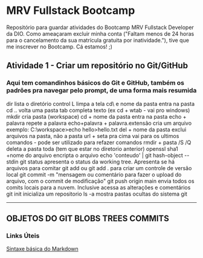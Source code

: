 # MRV Fullstack Bootcamp
Repositório para guardar atividades do Bootcamp MRV Fullstack Developer da DIO. Como ameaçaram excluir minha conta ("Faltam menos de 24 horas para o cancelamento da sua matrícula gratuita por inatividade."), tive que me inscrever no Bootcamp. Cá estamos! ;)

## Atividade 1 - Criar um repositório no Git/GitHub

### **Aqui tem comandinhos básicos do Git e GitHub, também os padrões pra navegar pelo prompt, de uma forma mais resumida**

dir		lista o diretório
control L 	limpa a tela
cd\ e nome da pasta		entra na pasta
cd ..	volta uma pasta
tab	completa texto (ex cd + wtab - vai pro windows)
mkdir cria pasta (workspace)
cd + nome da pasta	entra na pasta
echo + palavra 	repete a palavra
echo+palavra + palavra.extensão 	cria um arquivo exemplo: C:\workspace>echo hello>hello.txt
del + nome da pasta	exclui arquivos na pasta, não a pasta
url + seta pra cima vai para os ultimos comandos - pode ser utilizado para refazer comandos
rmdir + pasta /S /Q	deleta a pasta toda (tem que estar no diretorio anterior)
openssl sha1 +nome do arquivo	encripta o arquivo
echo 'conteudo' | git hash-object --stdin
git status apresenta o status da working tree. Apresenta se há arquivos para comitar
git add ou git add . para criar um controle de versão local
git commit -m "mensagem ou comentário para fazer o upload do arquivo, com o commit de modificação" 
git push origin main envia todos os comits locais para a nuvem. Inclusive acessa as alterações e comentários
git init inicializa um repositorio
ls -a mostra pastas ocultas do sistema git

----
**OBJETOS DO GIT**
BLOBS
TREES
COMMITS
----

### Links Úteis

[Sintaxe básica do Markdown](/https://www.markdownguide.org/)
